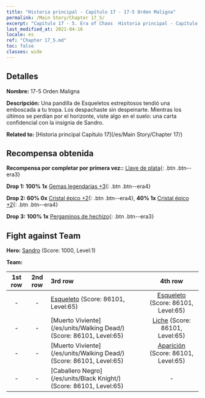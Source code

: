 ```yaml
---
title: "Historia principal - Capítulo 17 - 17-5 Orden Maligna"
permalink: /Main Story/Chapter 17_5/
excerpt: "Capítulo 17 - 5. Era of Chaos  Historia principal - Capítulo 17_5. 17-5 Orden Maligna"
last_modified_at: 2021-04-16
locale: es
ref: "Chapter 17_5.md"
toc: false
classes: wide
---
```


## Detalles

 **Nombre:** 17-5 Orden Maligna

 **Descripción:** Una pandilla de Esqueletos estrepitosos tendió una emboscada a tu tropa. Los despachaste sin despeinarte. Mientras los últimos se perdían por el horizonte, viste algo en el suelo: una carta confidencial con la insignia de Sandro.

 **Related to:** [Historia principal Capítulo 17](/es/Main Story/Chapter 17/)

## Recompensa obtenida

 **Recompensa por completar por primera vez::** [Llave de plata](/es/Items/con_693/){: .btn .btn--era3}

 **Drop 1:** **100% 1x** [Gemas legendarias +3](/es/Items/mat_58/){: .btn .btn--era4}

 **Drop 2:** **60% 0x** [Cristal épico +2](/es/Items/mat_52/){: .btn .btn--era4}, **40% 1x** [Cristal épico +2](/es/Items/mat_52/){: .btn .btn--era4}

 **Drop 3:** **100% 1x** [Pergaminos de hechizo](/es/Items/con_694/){: .btn .btn--era3}


## Fight against Team
 **Hero:** [Sandro](/es/heroes/Sandro/) (Score: 1000, Level:1)

 **Team:**


  | 1st row | 2nd row | 3rd row | 4th row |
  |:----:|:----:|:----|:----:|
  | - | - | [Esqueleto](/es/units/Skeleton/) (Score: 86101, Level:65)  | [Esqueleto](/es/units/Skeleton/) (Score: 86101, Level:65)  |
  | - | - | [Muerto Viviente](/es/units/Walking Dead/) (Score: 86101, Level:65)  | [Liche](/es/units/Lich/) (Score: 86101, Level:65)  |
  | - | - | [Muerto Viviente](/es/units/Walking Dead/) (Score: 86101, Level:65)  | [Aparición](/es/units/Wight/) (Score: 86101, Level:65)  |
  | - | - | [Caballero Negro](/es/units/Black Knight/) (Score: 86101, Level:65)  | - |


